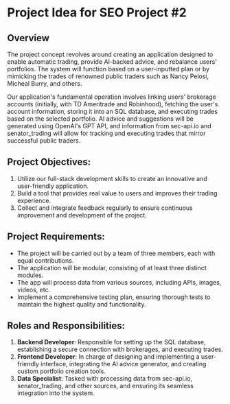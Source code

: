# Project Idea for SEO Project #2

## Overview
The project concept revolves around creating an application designed to enable automatic trading, provide AI-backed advice, and rebalance users' portfolios. The system will function based on a user-inputted plan or by mimicking the trades of renowned public traders such as Nancy Pelosi, Micheal Burry, and others. 

Our application's fundamental operation involves linking users' brokerage accounts (initially, with TD Ameritrade and Robinhood), fetching the user's account information, storing it into an SQL database, and executing trades based on the selected portfolio. AI advice and suggestions will be generated using OpenAI's GPT API, and information from sec-api.io and senator_trading will allow for tracking and executing trades that mirror successful public traders.

## Project Objectives:
1. Utilize our full-stack development skills to create an innovative and user-friendly application.
2. Build a tool that provides real value to users and improves their trading experience.
3. Collect and integrate feedback regularly to ensure continuous improvement and development of the project.

## Project Requirements:
- The project will be carried out by a team of three members, each with equal contributions.
- The application will be modular, consisting of at least three distinct modules.
- The app will process data from various sources, including APIs, images, videos, etc.
- Implement a comprehensive testing plan, ensuring thorough tests to maintain the highest quality and functionality.

## Roles and Responsibilities:
1. **Backend Developer**: Responsible for setting up the SQL database, establishing a secure connection with brokerages, and executing trades.
2. **Frontend Developer**: In charge of designing and implementing a user-friendly interface, integrating the AI advice generator, and creating custom portfolio creation tools.
3. **Data Specialist**: Tasked with processing data from sec-api.io, senator_trading, and other sources, and ensuring its seamless integration into the system.
